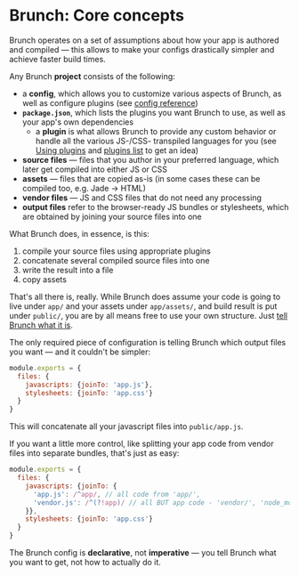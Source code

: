 # Brunch: Core concepts

Brunch operates on a set of assumptions about how your app is authored and compiled — this allows to make your configs drastically simpler and achieve faster build times.

Any Brunch **project** consists of the following:

* a **config**, which allows you to customize various aspects of Brunch, as well as configure plugins (see [config reference](/docs/config.html))
* **`package.json`**, which lists the plugins you want Brunch to use, as well as your app's own dependencies
  * a **plugin** is what allows Brunch to provide any custom behavior or handle all the various JS-/CSS- transpiled languages for you (see [Using plugins](/docs/using-plugins.html) and [plugins list](/plugins.html) to get an idea)
* **source files** — files that you author in your preferred language, which later get compiled into either JS or CSS
* **assets** — files that are copied as-is (in some cases these can be compiled too, e.g. Jade &rarr; HTML)
* **vendor files** — JS and CSS files that do not need any processing
* **output files** refer to the browser-ready JS bundles or stylesheets, which are obtained by joining your source files into one

What Brunch does, in essence, is this:

1. compile your source files using appropriate plugins
2. concatenate several compiled source files into one
3. write the result into a file
4. copy assets

That's all there is, really. While Brunch does assume your code is going to live under `app/` and your assets under `app/assets/`, and build result is put under `public/`, you are by all means free to use your own structure. Just [tell Brunch what it is](/docs/config.html#paths).

The only required piece of configuration is telling Brunch which output files you want — and it couldn't be simpler:

```javascript
module.exports = {
  files: {
    javascripts: {joinTo: 'app.js'},
    stylesheets: {joinTo: 'app.css'}
  }
}
```

This will concatenate all your javascript files into `public/app.js`.

If you want a little more control, like splitting your app code from vendor files into separate bundles, that's just as easy:

```javascript
module.exports = {
  files: {
    javascripts: {joinTo: {
      'app.js': /^app/, // all code from 'app/',
      'vendor.js': /^(?!app)/ // all BUT app code - 'vendor/', 'node_modules/', etc
    }},
    stylesheets: {joinTo: 'app.css'}
  }
}
```

The Brunch config is **declarative**, not **imperative** — you tell Brunch what you want to get, not how to actually do it.
